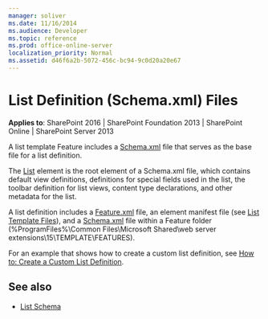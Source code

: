 ```yaml
---
manager: soliver
ms.date: 11/16/2014
ms.audience: Developer
ms.topic: reference
ms.prod: office-online-server
localization_priority: Normal
ms.assetid: d46f6a2b-5072-456c-bc94-9c0d20a20e67
---
```


# List Definition (Schema.xml) Files

**Applies to**: SharePoint 2016 | SharePoint Foundation 2013 | SharePoint Online | SharePoint Server 2013

A list template Feature includes a [Schema.xml](http://msdn.microsoft.com/library/c2f01064-80d8-47ee-b602-ecf4c480ac56(Office.15).aspx) file that serves as the base file for a list definition. 

The [List](list-element-list.md) element is the root element of a Schema.xml file, which contains default view definitions, definitions for special fields used in the list, the toolbar definition for list views, content type declarations, and other metadata for the list.

A list definition includes a [Feature.xml](feature-xml-files.md) file, an element manifest file (see [List Template Files](list-template-files.md)), and a [Schema.xml](http://msdn.microsoft.com/library/c2f01064-80d8-47ee-b602-ecf4c480ac56(Office.15).aspx) file within a Feature folder (%ProgramFiles%\\Common Files\\Microsoft Shared\\web server extensions\\15\\TEMPLATE\\FEATURES). 

For an example that shows how to create a custom list definition, see [How to: Create a Custom List Definition](http://msdn.microsoft.com/library/6f0aed4a-d80a-4e42-8f12-c6b83c8cc207(Office.15).aspx).


## See also

- [List Schema](list-schema.md)








